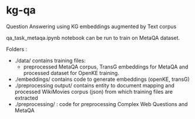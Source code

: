 # kg-qa
Question Answering using KG embeddings augmented by Text corpus

qa_task_metaqa.ipynb notebook can be run to train on MetaQA dataset.

Folders :
- ./data/ contains training files:
  - preprocessed MetaQA corpus, TransG embeddings for MetaQA and processed dataset for OpenKE training.
- ./embeddings/ contains code to generate embeddings (openKE, transG)
- ./preprocessing output/ contains entity to document mapping and processed WikiMovies corpus (json) from which training files are extracted
- ./preprocessing/ : code for preprocessing Complex Web Questions and MetaQA

